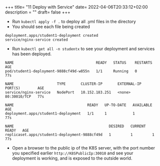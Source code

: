 +++
title= "11 Deploy with Service"
date= 2022-04-06T20:33:12+02:00
description = ""
draft= false
+++

- Run `kubectl apply -f .` to deploy all .yml files in the directory
- You should see each file being created
```
deployment.apps/student1-deployment created
service/nginx-service created
```
- Run `kubectl get all -n studentx` to see your deployment and services has been deployed.
```
NAME                                      READY   STATUS    RESTARTS   AGE
pod/student1-deployment-9888cf49d-w855n   1/1     Running   0          77s

NAME                    TYPE       CLUSTER-IP       EXTERNAL-IP   PORT(S)        AGE
service/nginx-service   NodePort   10.152.183.251   <none>        80:30010/TCP   77s

NAME                                  READY   UP-TO-DATE   AVAILABLE   AGE
deployment.apps/student1-deployment   1/1     1            1           77s

NAME                                            DESIRED   CURRENT   READY   AGE
replicaset.apps/student1-deployment-9888cf49d   1         1         1       77s
```
- Open a browser to the public ip of the K8S server, with the port number you specified earlier `http://K8SPublicIp:30010` and see your deployment is working, and is exposed to the outside world.
